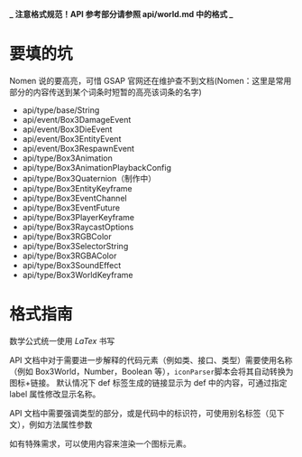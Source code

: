 **_ 注意格式规范！API 参考部分请参照 api/world.md 中的格式 _**

# 要填的坑

Nomen 说的要高亮，可惜 GSAP 官网还在维护查不到文档(Nomen：这里是常用部分的内容传送到某个词条时短暂的高亮该词条的名字)

- api/type/base/String
- api/event/Box3DamageEvent
- api/event/Box3DieEvent
- api/event/Box3EntityEvent
- api/event/Box3RespawnEvent
- api/type/Box3Animation
- api/type/Box3AnimationPlaybackConfig
- api/type/Box3Quaternion（制作中）
- api/type/Box3EntityKeyframe
- api/type/Box3EventChannel
- api/type/Box3EventFuture
- api/type/Box3PlayerKeyframe
- api/type/Box3RaycastOptions
- api/type/Box3RGBColor
- api/type/Box3SelectorString
- api/type/Box3RGBAColor
- api/type/Box3SoundEffect
- api/type/Box3WorldKeyframe

# 格式指南

数学公式统一使用 $LaTex$ 书写

API 文档中对于需要进一步解释的代码元素（例如类、接口、类型）需要使用<def>名称（例如 Box3World，Number，Boolean 等）</def>，`iconParser`脚本会将其自动转换为图标+链接。
默认情况下 def 标签生成的链接显示为 def 中的内容，可通过指定 label 属性修改显示名称。

API 文档中需要强调类型的部分，或是代码中的标识符，可使用别名标签（见下文），例如<method>方法</method><property>属性<property><arg>参数</arg>

如有特殊需求，可以使用<icon name="图标ID">内容</icon>来渲染一个图标元素。
